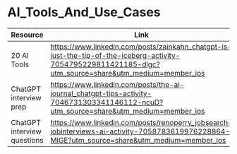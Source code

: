 # AI_Tools_And_Use_Cases


| Resource | Link |
|----------|------|
| 20 AI Tools | https://www.linkedin.com/posts/zainkahn_chatgpt-is-just-the-tip-of-the-iceberg-activity-7054795229811421185-dlgc?utm_source=share&utm_medium=member_ios |
| ChatGPT interview prep| https://www.linkedin.com/posts/the-ai-journal_chatgpt-tips-activity-7046731303341146112-ncuD?utm_source=share&utm_medium=member_ios      |
| ChatGPT interview questions | https://www.linkedin.com/posts/renoperry_jobsearch-jobinterviews-ai-activity-7058783619976228864-MlGE?utm_source=share&utm_medium=member_ios |
